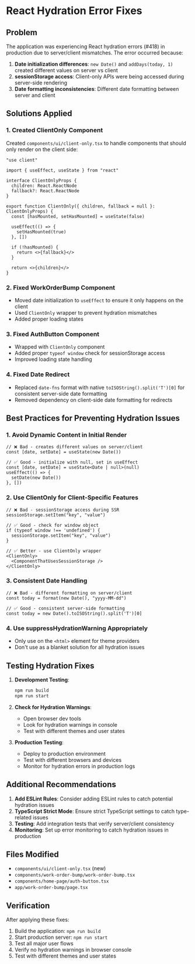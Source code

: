 # React Hydration Error Fixes

## Problem
The application was experiencing React hydration errors (#418) in production due to server/client mismatches. The error occurred because:

1. **Date initialization differences**: `new Date()` and `addDays(today, 1)` created different values on server vs client
2. **sessionStorage access**: Client-only APIs were being accessed during server-side rendering
3. **Date formatting inconsistencies**: Different date formatting between server and client

## Solutions Applied

### 1. Created ClientOnly Component
Created `components/ui/client-only.tsx` to handle components that should only render on the client side:

```tsx
"use client"

import { useEffect, useState } from "react"

interface ClientOnlyProps {
  children: React.ReactNode
  fallback?: React.ReactNode
}

export function ClientOnly({ children, fallback = null }: ClientOnlyProps) {
  const [hasMounted, setHasMounted] = useState(false)

  useEffect(() => {
    setHasMounted(true)
  }, [])

  if (!hasMounted) {
    return <>{fallback}</>
  }

  return <>{children}</>
}
```

### 2. Fixed WorkOrderBump Component
- Moved date initialization to `useEffect` to ensure it only happens on the client
- Used `ClientOnly` wrapper to prevent hydration mismatches
- Added proper loading states

### 3. Fixed AuthButton Component
- Wrapped with `ClientOnly` component
- Added proper `typeof window` check for sessionStorage access
- Improved loading state handling

### 4. Fixed Date Redirect
- Replaced `date-fns` format with native `toISOString().split('T')[0]` for consistent server-side date formatting
- Removed dependency on client-side date formatting for redirects

## Best Practices for Preventing Hydration Issues

### 1. Avoid Dynamic Content in Initial Render
```tsx
// ❌ Bad - creates different values on server/client
const [date, setDate] = useState(new Date())

// ✅ Good - initialize with null, set in useEffect
const [date, setDate] = useState<Date | null>(null)
useEffect(() => {
  setDate(new Date())
}, [])
```

### 2. Use ClientOnly for Client-Specific Features
```tsx
// ❌ Bad - sessionStorage access during SSR
sessionStorage.setItem("key", "value")

// ✅ Good - check for window object
if (typeof window !== 'undefined') {
  sessionStorage.setItem("key", "value")
}

// ✅ Better - use ClientOnly wrapper
<ClientOnly>
  <ComponentThatUsesSessionStorage />
</ClientOnly>
```

### 3. Consistent Date Handling
```tsx
// ❌ Bad - different formatting on server/client
const today = format(new Date(), "yyyy-MM-dd")

// ✅ Good - consistent server-side formatting
const today = new Date().toISOString().split('T')[0]
```

### 4. Use suppressHydrationWarning Appropriately
- Only use on the `<html>` element for theme providers
- Don't use as a blanket solution for all hydration issues

## Testing Hydration Fixes

1. **Development Testing**:
   ```bash
   npm run build
   npm run start
   ```

2. **Check for Hydration Warnings**:
   - Open browser dev tools
   - Look for hydration warnings in console
   - Test with different themes and user states

3. **Production Testing**:
   - Deploy to production environment
   - Test with different browsers and devices
   - Monitor for hydration errors in production logs

## Additional Recommendations

1. **Add ESLint Rules**: Consider adding ESLint rules to catch potential hydration issues
2. **TypeScript Strict Mode**: Ensure strict TypeScript settings to catch type-related issues
3. **Testing**: Add integration tests that verify server/client consistency
4. **Monitoring**: Set up error monitoring to catch hydration issues in production

## Files Modified

- `components/ui/client-only.tsx` (new)
- `components/work-order-bump/work-order-bump.tsx`
- `components/home-page/auth-button.tsx`
- `app/work-order-bump/page.tsx`

## Verification

After applying these fixes:
1. Build the application: `npm run build`
2. Start production server: `npm run start`
3. Test all major user flows
4. Verify no hydration warnings in browser console
5. Test with different themes and user states 